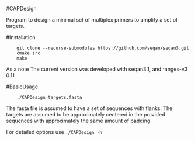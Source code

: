 #CAPDesign

Program to design a minimal set of multiplex primers to amplify a set of targets.

#Installation

```
    git clone --recurse-submodules https://github.com/seqan/seqan3.git
    cmake src
    make 
```

As a note The current version was developed with seqan3.1, and ranges-v3 0.11

#BasicUsage

```
    ./CAPDesign targets.fasta
```

The fasta file is assumed to have a set of sequences with flanks. The targets are assumed to be approximately centered in the provided sequences with approximately the same amount of padding.

For detailed options use `./CAPDesign -h`

